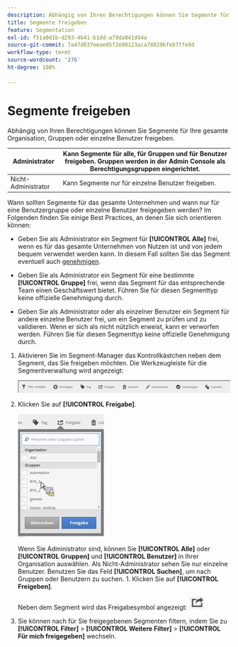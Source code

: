 ```yaml
---
description: Abhängig von Ihren Berechtigungen können Sie Segmente für Ihre gesamte Organisation, Gruppen oder einzelne Benutzer freigeben.
title: Segmente freigeben
feature: Segmentation
exl-id: f51a0d1b-d293-4b41-b1dd-a79da841d94a
source-git-commit: 7a47d837eeae65f2e98123aca78029bfeb7ffe9d
workflow-type: tm+mt
source-wordcount: '276'
ht-degree: 100%

---
```


# Segmente freigeben

Abhängig von Ihren Berechtigungen können Sie Segmente für Ihre gesamte Organisation, Gruppen oder einzelne Benutzer freigeben.

| Administrator | Kann Segmente für alle, für Gruppen und für Benutzer freigeben. Gruppen werden in der Admin Console als Berechtigungsgruppen eingerichtet. |
|---|---|
| Nicht-Administrator | Kann Segmente nur für einzelne Benutzer freigeben. |

Wann sollten Segmente für das gesamte Unternehmen und wann nur für eine Benutzergruppe oder einzelne Benutzer freigegeben werden? Im Folgenden finden Sie einige Best Practices, an denen Sie sich orientieren können:

* Geben Sie als Administrator ein Segment für **[!UICONTROL Alle]** frei, wenn es für das gesamte Unternehmen von Nutzen ist und von jedem bequem verwendet werden kann. In diesem Fall sollten Sie das Segment eventuell auch [genehmigen](/help/components/segmentation/segmentation-workflow/seg-approve.md).

* Geben Sie als Administrator ein Segment für eine bestimmte **[!UICONTROL Gruppe]** frei, wenn das Segment für das entsprechende Team einen Geschäftswert bietet. Führen Sie für diesen Segmenttyp keine offizielle Genehmigung durch.
* Geben Sie als Administrator oder als einzelner Benutzer ein Segment für andere einzelne Benutzer frei, um ein Segment zu prüfen und zu validieren. Wenn er sich als nicht nützlich erweist, kann er verworfen werden. Führen Sie für diesen Segmenttyp keine offizielle Genehmigung durch.

1. Aktivieren Sie im Segment-Manager das Kontrollkästchen neben dem Segment, das Sie freigeben möchten. Die Werkzeugleiste für die Segmentverwaltung wird angezeigt:

   ![](assets/segment_mgmt_toolbar.png)

1. Klicken Sie auf **[!UICONTROL Freigabe]**.

   ![](assets/sharing_segments.png)

   Wenn Sie Administrator sind, können Sie **[!UICONTROL Alle]** oder **[!UICONTROL Gruppen]** und **[!UICONTROL Benutzer]** in Ihrer Organisation auswählen. Als Nicht-Administrator sehen Sie nur einzelne Benutzer. Benutzen Sie das Feld **[!UICONTROL Suchen]**, um nach Gruppen oder Benutzern zu suchen. 1. Klicken Sie auf **[!UICONTROL Freigeben]**.

   Neben dem Segment wird das Freigabesymbol angezeigt:  ![](assets/share_icon.png)

1. Sie können nach für Sie freigegebenen Segmenten filtern, indem Sie zu **[!UICONTROL Filter]** > **[!UICONTROL Weitere Filter]** > **[!UICONTROL Für mich freigegeben]** wechseln.
